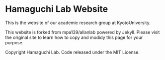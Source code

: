 # Hamaguchi Lab Website

This is the website of our academic research group at KyotoUniversity.

This website is forked from mpa139/allanlab powered by Jekyll. 
Please visit the original site to learn how to copy and modidy this page for your purpose. 


Copyright Hamaguchi Lab. Code released under the MIT License.

